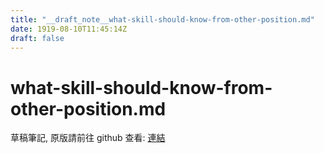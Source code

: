 ```yaml
---
title: "__draft_note__what-skill-should-know-from-other-position.md"
date: 1919-08-10T11:45:14Z
draft: false
---
```


# what-skill-should-know-from-other-position.md

草稿筆記, 原版請前往 github 查看: [連結](https://github.com/tinghaolai/just-random-note/blob/master/career/what-skill-should-know-from-other-position.md)